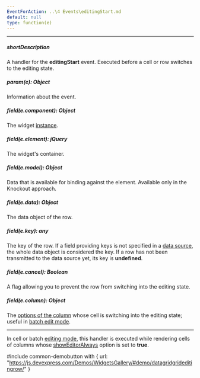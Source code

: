 ```yaml
---
EventForAction: ..\4 Events\editingStart.md
default: null
type: function(e)
---
```

---
##### shortDescription
A handler for the **editingStart** event. Executed before a cell or row switches to the editing state.

##### param(e): Object
Information about the event.

##### field(e.component): Object
The widget [instance](/api-reference/10%20UI%20Widgets/Component/3%20Methods/instance().md '/Documentation/ApiReference/UI_Widgets/dxDataGrid/Methods/#instance').

##### field(e.element): jQuery
The widget's container.

##### field(e.model): Object
Data that is available for binding against the element. Available only in the Knockout approach.

##### field(e.data): Object
The data object of the row.

##### field(e.key): any
The key of the row. If a field providing keys is not specified in a [data source](/api-reference/10%20UI%20Widgets/GridBase/1%20Configuration/dataSource.md '/Documentation/ApiReference/UI_Widgets/dxDataGrid/Configuration/#dataSource'), the whole data object is considered the key. If a row has not been transmitted to the data source yet, its key is **undefined**.

##### field(e.cancel): Boolean
A flag allowing you to prevent the row from switching into the editing state.

##### field(e.column): Object
The [options of the column](/api-reference/10%20UI%20Widgets/dxDataGrid/1%20Configuration/columns '/Documentation/ApiReference/UI_Widgets/dxDataGrid/Configuration/columns') whose cell is switching into the editing state; useful in [batch edit mode](/concepts/05%20Widgets/DataGrid/20%20Editing/10%20User%20Interaction/30%20Batch%20Mode.md '/Documentation/Guide/Widgets/DataGrid/Editing/#User_Interaction/Batch_Mode').

---
In cell or batch [editing mode](/api-reference/10%20UI%20Widgets/GridBase/1%20Configuration/editing/mode.md '/Documentation/ApiReference/UI_Widgets/dxDataGrid/Configuration/editing/#mode'), this handler is executed while rendering cells of columns whose [showEditorAlways](/api-reference/10%20UI%20Widgets/GridBase/1%20Configuration/columns/showEditorAlways.md '/Documentation/ApiReference/UI_Widgets/dxDataGrid/Configuration/columns/#showEditorAlways') option is set to **true**.

#include common-demobutton with {
    url: "https://js.devexpress.com/Demos/WidgetsGallery/#demo/datagridgrideditingrow/"
}